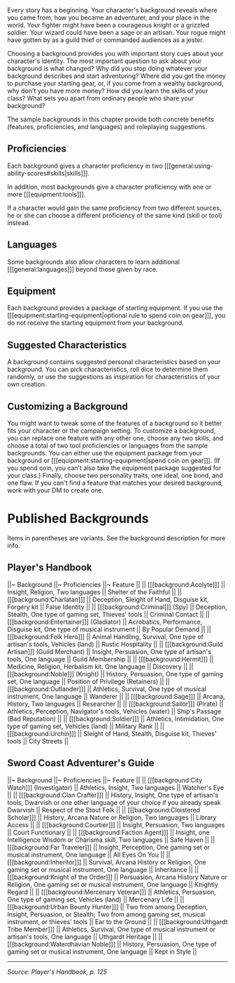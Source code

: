 Every story has a beginning. Your character's background reveals where you came from, how you became an adventurer, and your place in the world. Your fighter might have been a courageous knight or a grizzled soldier. Your wizard could have been a sage or an artisan. Your rogue might have gotten by as a guild thief or commanded audiences as a jester.

Choosing a background provides you with important story cues about your character's identity. The most important question to ask about your background is what changed? Why did you stop doing whatever your background describes and start adventuring? Where did you get the money to purchase your starting gear, or, if you come from a wealthy background, why don't you have more money? How did you learn the skills of your class? What sets you apart from ordinary people who share your background?

The sample backgrounds in this chapter provide both concrete benefits (features, proficiencies, and languages) and roleplaying suggestions.

## Proficiencies

Each background gives a character proficiency in two [[[general:using-ability-scores#skills|skills]]].

In addition, most backgrounds give a character proficiency with one or more [[[equipment:tools]]].

If a character would gain the same proficiency from two different sources, he or she can choose a different proficiency of the same kind (skill or tool) instead.

## Languages

Some backgrounds also allow characters to learn additional [[[general:languages]]] beyond those given by race.

## Equipment

Each background provides a package of starting equipment. If you use the [[[equipment:starting-equipment|optional rule to spend coin on gear]]], you do not receive the starting equipment from your background.

## Suggested Characteristics

A background contains suggested personal characteristics based on your background. You can pick characteristics, roll dice to determine them randomly, or use the suggestions as inspiration for characteristics of your own creation.

## Customizing a Background

You might want to tweak some of the features of a background so it better fits your character or the campaign setting. To customize a background, you can replace one feature with any other one, choose any two skills, and choose a total of two tool proficiencies or languages from the sample backgrounds. You can either use the equipment package from your background or [[[equipment:starting-equipment|spend coin on gear]]]. (If you spend coin, you can't also take the equipment package suggested for your class.) Finally, choose two personality traits, one ideal, one bond, and one flaw. If you can't find a feature that matches your desired background, work with your DM to create one.

# Published Backgrounds

Items in parentheses are variants. See the background description for more info. 

## Player's Handbook

||~ Background ||~ Proficiencies ||~ Feature ||
|| [[[background:Acolyte]]] || Insight, Religion, Two languages || Shelter of the Faithful ||
|| [[[background:Charlatan]]] || Deception, Sleight of Hand, Disguise kit, Forgery kit || False Identity ||
|| [[[background:Criminal]]] (Spy) || Deception, Stealth, One type of gaming set, Thieves' tools || Criminal Contact ||
|| [[[background:Entertainer]]] (Gladiator) || Acrobatics, Performance, Disguise kit, One type of musical instrument || By Popular Demand ||
|| [[[background:Folk Hero]]] || Animal Handling, Survival, One type of artisan's tools, Vehicles (land) || Rustic Hospitality ||
|| [[[background:Guild Artisan]]] (Guild Merchant) || Insight, Persuasion, One type of artisan's tools, One language || Guild Membership ||
|| [[[background:Hermit]]] || Medicine, Religion, Herbalism kit. One language || Discovery ||
|| [[[background:Noble]]] (Knight) || History, Persuasion, One type of gaming set, One language || Position of Privilege (Retainers) ||
|| [[[background:Outlander]]] || Athletics, Survival, One type of musical instrument, One language || Wanderer ||
|| [[[background:Sage]]] || Arcana, History, Two languages || Researcher ||
|| [[[background:Sailor]]] (Pirate) || Athletics, Perception, Navigator's tools, Vehicles (water) || Ship's Passage (Bad Reputation) ||
|| [[[background:Soldier]]] || Athletics, Intimidation, One type of gaming set, Vehicles (land) || Military Rank ||
|| [[[background:Urchin]]] || Sleight of Hand, Stealth, Disguise kit, Thieves' tools || City Streets ||

## Sword Coast Adventurer's Guide

||~ Background ||~ Proficiencies ||~ Feature ||
|| [[[background:City Watch]]] (Investigator) || Athletics, Insight, Two languages || Watcher's Eye ||
|| [[[background:Clan Crafter]]] || History, Insight, One type of artisan's tools, Dwarvish or one other language of your choice if you already speak Dwarvish || Respect of the Stout Folk ||
|| [[[background:Cloistered Scholar]]] || History, Arcana Nature or Religion, Two languages || Library Access ||
|| [[[background:Courtier]]] || Insight, Persuasion, Two languages || Court Functionary ||
|| [[[background:Faction Agent]]] || Insight, one Intelligence Wisdom or Charisma skill, Two languages || Safe Haven ||
|| [[[background:Far Traveler]]] || Insight, Perception, One gaming set or musical instrument, One language || All Eyes On You ||
|| [[[background:Inheritor]]] || Survival, Arcana History or Religion, One gaming set or musical instrument, One language || Inheritance ||
|| [[[background:Knight of the Order]]] || Persuasion, Arcana History Nature or Religion, One gaming set or musical instrument, One language || Knightly Regard ||
|| [[[background:Mercenary Veteran]]] || Athletics, Persuasion, One type of gaming set, Vehicles (land) || Mercenary Life ||
|| [[[background:Urban Bounty Hunter]]] || Two from among Deception, Insight, Persuasion, or Stealth; Two from among gaming set, musical instrument, or thieves' tools || Ear to the Ground ||
|| [[[background:Uthgardt Tribe Member]]] || Athletics, Survival, One type of musical instrument or artisan's tools, One language || Uthgardt Heritage ||
|| [[[background:Waterdhavian Noble]]] || History, Persuasion, One type of gaming set or musical instrument, One language || Kept in Style ||

----

*Source: Player's Handbook, p. 125*
